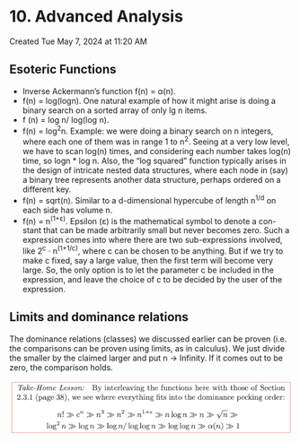 # 10. Advanced Analysis
Created Tue May 7, 2024 at 11:20 AM

## Esoteric Functions
- Inverse Ackermann’s function f(n) = α(n).
- f(n) = log(logn). One natural example of how it might arise is doing a binary search on a sorted array of only lg n items.
- f (n) = log n/ log(log n).
- f(n) = log<sup>2</sup>n. Example: we were doing a binary search on n integers, where each one of them was in range 1 to n<sup>2</sup>. Seeing at a very low level, we have to scan log(n) times, and considering each number takes log(n) time, so logn \* log n. Also, the “log squared” function typically arises in the design of intricate nested data structures, where each node in (say) a binary tree represents another data structure, perhaps ordered on a different key.
- f(n) = sqrt(n). Similar to a d-dimensional hypercube of length n<sup>1/d</sup> on each side has volume n.
- f(n) = n<sup>(1+ε)</sup>. Epsilon (ε) is the mathematical symbol to denote a con- stant that can be made arbitrarily small but never becomes zero. Such a expression comes into where there are two sub-expressions involved, like 2<sup>c</sup> · n<sup>(1+1/c)</sup>, where c can be chosen to be anything. But if we try to make c fixed, say a large value, then the first term will become very large. So, the only option is to let the parameter c be included in the expression, and leave the choice of c to be decided by the user of the expression.

## Limits and dominance relations
The dominance relations (classes) we discussed earlier can be proven (i.e. the comparisons can be proven using limits, as in calculus). We just divide the smaller by the claimed larger and put n -> Infinity. If it comes out to be zero, the comparison holds.

![](../../../../assets/10-Advanced-Analysis-image-1-23f8dd9b.png)